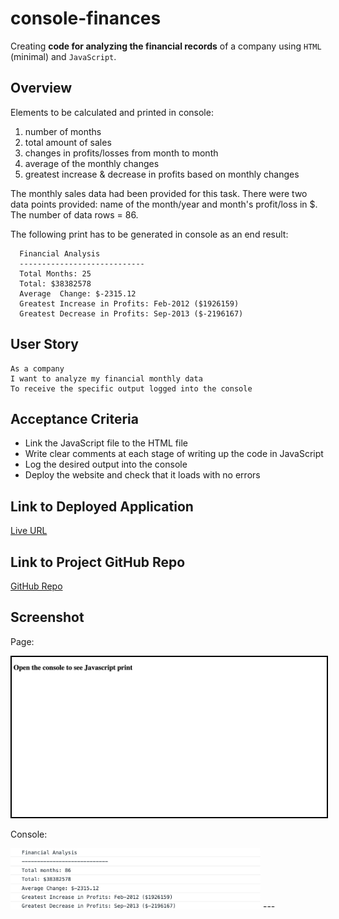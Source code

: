 # console-finances

Creating **code for analyzing the financial records** of a company using `HTML` (minimal) and `JavaScript`.

## Overview

Elements to be calculated and printed in console:

1. number of months
2. total amount of sales
3. changes in profits/losses from month to month
4. average of the monthly changes
5. greatest increase & decrease in profits based on monthly changes

The monthly sales data had been provided for this task. There were two data points provided: name of the month/year and month's profit/loss in $. The number of data rows = 86.

The following print has to be generated in console as an end result:

```text
  Financial Analysis
  ----------------------------
  Total Months: 25
  Total: $38382578
  Average  Change: $-2315.12
  Greatest Increase in Profits: Feb-2012 ($1926159)
  Greatest Decrease in Profits: Sep-2013 ($-2196167)
```

## User Story

```
As a company
I want to analyze my financial monthly data
To receive the specific output logged into the console
```

## Acceptance Criteria

- Link the JavaScript file to the HTML file
- Write clear comments at each stage of writing up the code in JavaScript
- Log the desired output into the console
- Deploy the website and check that it loads with no errors

## Link to Deployed Application

[Live URL](https://ladycosy.github.io/console-finances/)

## Link to Project GitHub Repo

[GitHub Repo](https://github.com/ladycosy/console-finances.git)

## Screenshot
Page:

<img src="https://github.com/ladycosy/console-finances/blob/main/images/page-screenshot.png" alt="page screenshot" width="600" style="border: solid, 2px, black"/>

Console:

<img src="https://github.com/ladycosy/console-finances/blob/main/images/console-print.png" alt="page screenshot" width="400"/>
---
